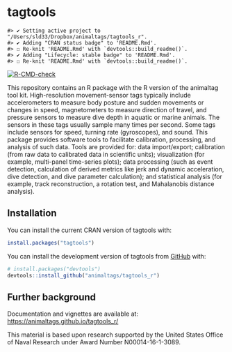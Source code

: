 
<!-- README.md is generated from README.Rmd. Please edit that file -->

# tagtools

<!-- badges: start -->

    #> ✔ Setting active project to "/Users/sld33/Dropbox/animaltags/tagtools_r".
    #> ✔ Adding "CRAN status badge" to 'README.Rmd'.
    #> ☐ Re-knit 'README.Rmd' with `devtools::build_readme()`.
    #> ✔ Adding "Lifecycle: stable badge" to 'README.Rmd'.
    #> ☐ Re-knit 'README.Rmd' with `devtools::build_readme()`.

[![R-CMD-check](https://github.com/animaltags/tagtools_r/actions/workflows/R-CMD-check.yaml/badge.svg)](https://github.com/animaltags/tagtools_r/actions/workflows/R-CMD-check.yaml)
<!-- badges: end -->

This repository contains an R package with the R version of the
animaltag tool kit. High-resolution movement-sensor tags typically
include accelerometers to measure body posture and sudden movements or
changes in speed, magnetometers to measure direction of travel, and
pressure sensors to measure dive depth in aquatic or marine animals. The
sensors in these tags usually sample many times per second. Some tags
include sensors for speed, turning rate (gyroscopes), and sound. This
package provides software tools to facilitate calibration, processing,
and analysis of such data. Tools are provided for: data import/export;
calibration (from raw data to calibrated data in scientific units);
visualization (for example, multi-panel time-series plots); data
processing (such as event detection, calculation of derived metrics like
jerk and dynamic acceleration, dive detection, and dive parameter
calculation); and statistical analysis (for example, track
reconstruction, a rotation test, and Mahalanobis distance analysis).

## Installation

You can install the current CRAN version of tagtools with:

``` r
install.packages("tagtools")
```

You can install the development version of tagtools from
[GitHub](https://github.com/) with:

``` r
# install.packages("devtools")
devtools::install_github("animaltags/tagtools_r")
```

## Further background

Documentation and vignettes are available at:
<https://animaltags.github.io/tagtools_r/>

This material is based upon research supported by the United States
Office of Naval Research under Award Number N00014-16-1-3089.
